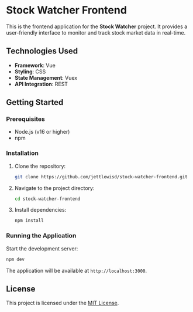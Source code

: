 # Stock Watcher Frontend

This is the frontend application for the **Stock Watcher** project. It provides a user-friendly interface to monitor and track stock market data in real-time.



## Technologies Used

- **Framework**: Vue
- **Styling**: CSS
- **State Management**: Vuex
- **API Integration**: REST

## Getting Started

### Prerequisites

- Node.js (v16 or higher)
- npm

### Installation

1. Clone the repository:
    ```bash
    git clone https://github.com/jettlewisd/stock-watcher-frontend.git
    ```
2. Navigate to the project directory:
    ```bash
    cd stock-watcher-frontend
    ```
3. Install dependencies:
    ```bash
    npm install
    ```

### Running the Application

Start the development server:
```bash
npm dev
```

The application will be available at `http://localhost:3000`.


## License

This project is licensed under the [MIT License](LICENSE).

